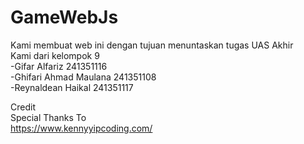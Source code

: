 # GameWebJs

Kami membuat web ini dengan tujuan menuntaskan tugas UAS Akhir  
Kami dari kelompok 9  
-Gifar Alfariz 241351116  
-Ghifari Ahmad Maulana 241351108  
-Reynaldean Haikal 241351117

Credit  
Special Thanks To  
https://www.kennyyipcoding.com/



